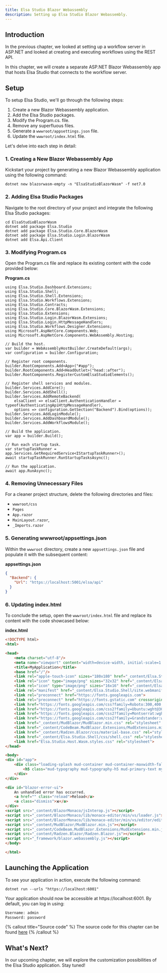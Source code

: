 ```yaml
---
title: Elsa Studio Blazor Webassembly
description: Setting up Elsa Studio Blazor Webassembly. 
---
```


## Introduction

In the previous chapter, we looked at setting up a workflow server in ASP.NET and looked at creating and executing workflows using the REST API.

In this chapter, we will create a separate ASP.NET Blazor Webassembly app that hosts Elsa Studio that connects to the workflow server.

## Setup

To setup Elsa Studio, we'll go through the following steps:

1. Create a new Blazor Webassembly application.
2. Add the Elsa Studio packages.
3. Modify the Program.cs. file.
4. Remove any superfluous files.
5. Generate a `wwwroot/appsettings.json` file.
6. Update the `wwwroot/index.html` file.

Let's delve into each step in detail:

### 1. Creating a New Blazor Webassembly App

Kickstart your project by generating a new Blazor Webassembly application using the following command:

```shell
dotnet new blazorwasm-empty -n "ElsaStudioBlazorWasm" -f net7.0
```

### 2. Adding Elsa Studio Packages

Navigate to the root directory of your project and integrate the following Elsa Studio packages:

```shell
cd ElsaStudioBlazorWasm
dotnet add package Elsa.Studio
dotnet add package Elsa.Studio.Core.BlazorWasm
dotnet add package Elsa.Studio.Login.BlazorWasm
dotnet add Elsa.Api.Client
```

### 3. Modifying Program.cs

Open the Program.cs file and replace its existing content with the code provided below:

**Program.cs**

```clike
using Elsa.Studio.Dashboard.Extensions;
using Elsa.Studio.Shell;
using Elsa.Studio.Shell.Extensions;
using Elsa.Studio.Workflows.Extensions;
using Elsa.Studio.Contracts;
using Elsa.Studio.Core.BlazorWasm.Extensions;
using Elsa.Studio.Extensions;
using Elsa.Studio.Login.BlazorWasm.Extensions;
using Elsa.Studio.Login.HttpMessageHandlers;
using Elsa.Studio.Workflows.Designer.Extensions;
using Microsoft.AspNetCore.Components.Web;
using Microsoft.AspNetCore.Components.WebAssembly.Hosting;

// Build the host.
var builder = WebAssemblyHostBuilder.CreateDefault(args);
var configuration = builder.Configuration;

// Register root components.
builder.RootComponents.Add<App>("#app");
builder.RootComponents.Add<HeadOutlet>("head::after");
builder.RootComponents.RegisterCustomElsaStudioElements();

// Register shell services and modules.
builder.Services.AddCore();
builder.Services.AddShell();
builder.Services.AddRemoteBackend(
    elsaClient => elsaClient.AuthenticationHandler = typeof(AuthenticatingApiHttpMessageHandler),
    options => configuration.GetSection("Backend").Bind(options));
builder.Services.AddLoginModule();
builder.Services.AddDashboardModule();
builder.Services.AddWorkflowsModule();

// Build the application.
var app = builder.Build();

// Run each startup task.
var startupTaskRunner = app.Services.GetRequiredService<IStartupTaskRunner>();
await startupTaskRunner.RunStartupTasksAsync();

// Run the application.
await app.RunAsync();
```

### 4. Removing Unnecessary Files

For a cleaner project structure, delete the following directories and files:

- `wwwroot/css`
- `Pages`
- `App.razor`
- `MainLayout.razor`,
- `_Imports.razor`

### 5. Generating wwwroot/appsettings.json

Within the `wwwroot` directory, create a new `appsettings.json` file and populate it with the subsequent content:

**appsettings.json**

```json
{
  "Backend": {
    "Url": "https://localhost:5001/elsa/api"
  }
}
```

### 6. Updating index.html

To conclude the setup, open the `wwwroot/index.html` file and replace its content with the code showcased below:

**index.html**

```html
<!DOCTYPE html>
<html>

<head>
    <meta charset="utf-8"/>
    <meta name="viewport" content="width=device-width, initial-scale=1.0, maximum-scale=1.0, user-scalable=no"/>
    <title>MyApplication</title>
    <base href="/"/>
    <link rel="apple-touch-icon" sizes="180x180" href="_content/Elsa.Studio.Shell/apple-touch-icon.png">
    <link rel="icon" type="image/png" sizes="32x32" href="_content/Elsa.Studio.Shell/favicon-32x32.png">
    <link rel="icon" type="image/png" sizes="16x16" href="_content/Elsa.Studio.Shell/favicon-16x16.png">
    <link rel="manifest" href="_content/Elsa.Studio.Shell/site.webmanifest">
    <link rel="preconnect" href="https://fonts.googleapis.com">
    <link rel="preconnect" href="https://fonts.gstatic.com" crossorigin>
    <link href="https://fonts.googleapis.com/css?family=Roboto:300,400,500,700&display=swap" rel="stylesheet" />
    <link href="https://fonts.googleapis.com/css2?family=Ubuntu:wght@300;400;500;700&display=swap" rel="stylesheet">
    <link href="https://fonts.googleapis.com/css2?family=Montserrat:wght@400;500;600;700&display=swap" rel="stylesheet">
    <link href="https://fonts.googleapis.com/css2?family=Grandstander:wght@100&display=swap" rel="stylesheet">
    <link href="_content/MudBlazor/MudBlazor.min.css" rel="stylesheet" />
    <link href="_content/CodeBeam.MudBlazor.Extensions/MudExtensions.min.css" rel="stylesheet" />
    <link href="_content/Radzen.Blazor/css/material-base.css" rel="stylesheet" >
    <link href="_content/Elsa.Studio.Shell/css/shell.css" rel="stylesheet">
    <link href="Elsa.Studio.Host.Wasm.styles.css" rel="stylesheet">
</head>

<body>
<div id="app">
    <div class="loading-splash mud-container mud-container-maxwidth-false">
        <h5 class="mud-typography mud-typography-h5 mud-primary-text my-6">Loading...</h5>
    </div>
</div>

<div id="blazor-error-ui">
    An unhandled error has occurred.
    <a href="" class="reload">Reload</a>
    <a class="dismiss">🗙</a>
</div>
<script src="_content/BlazorMonaco/jsInterop.js"></script>
<script src="_content/BlazorMonaco/lib/monaco-editor/min/vs/loader.js"></script>
<script src="_content/BlazorMonaco/lib/monaco-editor/min/vs/editor/editor.main.js"></script>
<script src="_content/MudBlazor/MudBlazor.min.js"></script>
<script src="_content/CodeBeam.MudBlazor.Extensions/MudExtensions.min.js"></script>
<script src="_content/Radzen.Blazor/Radzen.Blazor.js"></script>
<script src="_framework/blazor.webassembly.js"></script>
</body>

</html>
```

## Launching the Application

To see your application in action, execute the following command:

```shell
dotnet run --urls "https://localhost:6001"
```

Your application should now be accessible at https://localhost:6001. By default, you can log in using:

```html
Username: admin
Password: password
```

{% callout title="Source code" %}
The source code for this chapter can be found [here](https://github.com/elsa-workflows/elsa-guides/tree/main/src/installation/elsa-studio/ElsaStudioWasm)
{% /callout %}

## What's Next?
In our upcoming chapter, we will explore the customization possibilities of the Elsa Studio application. Stay tuned!